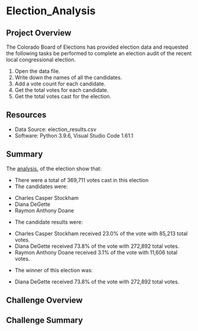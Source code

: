 # Election_Analysis

## Project Overview
The Colorado Board of Elections has provided election data and requested the following tasks be performed to complete an election audit of the recent local congressional election.

1. Open the data file.
2. Write down the names of all the candidates.
3. Add a vote count for each candidate.
4. Get the total votes for each candidate.
5. Get the total votes cast for the election.

## Resources
* Data Source: election_results.csv
* Software: Python 3.9.6, Visual Studio Code 1.61.1

## Summary
The [analysis.](https://github.com/coleherman370/Py_Poll/blob/main/Analysis/election_analysis.txt) of the election show that:

* There were a total of 369,711 votes cast in this election
* The candidates were:
- Charles Casper Stockham
- Diana DeGette
- Raymon Anthony Doane
* The candidate results were: 
- Charles Casper Stockham received 23.0% of the vote with 85,213 total votes.
- Diana DeGette received 73.8% of the vote with 272,892 total votes.
- Raymon Anthony Doane received 3.1% of the vote with 11,606 total votes.
* The winner of this election was:
- Diana DeGette received 73.8% of the vote with 272,892 total votes.

## Challenge Overview
## Challenge Summary
